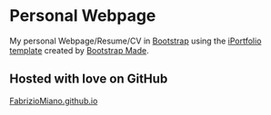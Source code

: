 # Personal Webpage

My personal Webpage/Resume/CV in [Bootstrap](http://getbootstrap.com/) using the [iPortfolio template](https://bootstrapmade.com/iportfolio-bootstrap-portfolio-websites-template/) created by [Bootstrap Made](https://bootstrapmade.com//).

## Hosted with love on GitHub

[FabrizioMiano.github.io](https://fabriziomiano.github.io/)
